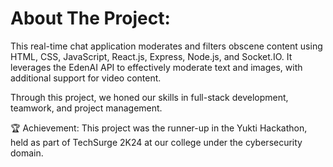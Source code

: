 # About The Project:
This real-time chat application moderates and filters obscene content using HTML, CSS, JavaScript, React.js, Express, Node.js, and Socket.IO. It leverages the EdenAI API to effectively moderate text and images, with additional support for video content.

Through this project, we honed our skills in full-stack development, teamwork, and project management.

🏆 Achievement: This project was the runner-up in the Yukti Hackathon, held as part of TechSurge 2K24 at our college under the cybersecurity domain.
